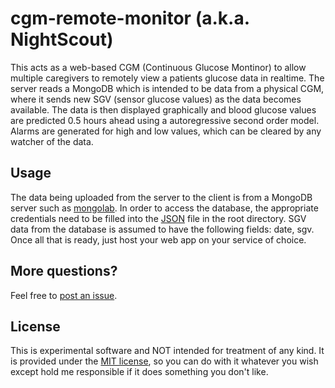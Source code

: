 cgm-remote-monitor (a.k.a. NightScout)
======================================

This acts as a web-based CGM (Continuous Glucose Montinor) to allow multiple caregivers to remotely view a patients glucose data in realtime.  The server reads a MongoDB which is intended to be data from a physical CGM, where it sends new SGV (sensor glucose values) as the data becomes available.  The data is then displayed graphically and blood glucose values are predicted 0.5 hours ahead using a autoregressive second order model.  Alarms are generated for high and low values, which can be cleared by any watcher of the data.

Usage
---------------

The data being uploaded from the server to the client is from a MongoDB server such as [mongolab][mongodb].  In order to access the database, the appropriate credentials need to be filled into the [JSON][json] file in the root directory.  SGV data from the database is assumed to have the following fields: date, sgv.  Once all that is ready, just host your web app on your service of choice.

[mongodb]: https://mongolab.com
[json]: https://github.com/rnpenguin/cgm-remote-monitor/blob/master/database_configuration.json

More questions?
---------------

Feel free to [post an issue][issues].

[issues]: https://github.com/rnpenguin/cgm-remote-monitor/issues

License
---------------

This is experimental software and NOT intended for treatment of any kind. It is provided under the [MIT license][mit], so you can do with it whatever you wish except hold me responsible if it does something you don't like.

[mit]: http://www.opensource.org/licenses/mit-license.php

